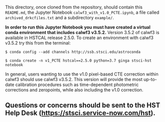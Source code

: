 This directory, once cloned from the repository, should contain this
`README.md`, the Jupyter Notebook `calwf3_with_v1.0_PCTE.ipynb`, a file
called `archived_drkcfiles.txt` and a subdirectory `example/`.

**In order to run this Jupyter Notebook you must have created a virtual
conda environment that includes calwf3 v3.5.2.** Version 3.5.2 of calwf3 
is available in HSTCAL release 2.5.0. To create an environment with
calwf3 v3.5.2 try this from the terminal:

```
$ conda config --add channels http://ssb.stsci.edu/astroconda

$ conda create -n v1_PCTE hstcal==2.5.0 python=3.7 ginga stsci-hst notebook
```

In general, users wanting to use the v1.0 pixel-based CTE correction
within calwf3 should use calwf3 v3.5.2. This version will provide the
most up-to-date calibration procedures such as time-dependent photometric
corrections and zeropoints, while also including the v1.0 correction.

Questions or concerns should be sent to the HST Help Desk
(https://stsci.service-now.com/hst).
---------------------------------------------------------------------
